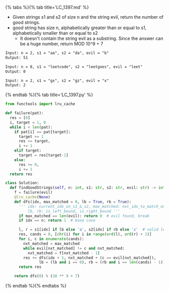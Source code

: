 {% tabs %}{% tab title='LC_1397.md' %}

* Given strings s1 and s2 of size n and the string evil, return the number of good strings.
* good string has size n, alphabetically greater than or equal to s1, alphabetically smaller than or equal to s2
  * It doesn't contain the string evil as a substring. Since the answer can be a huge number, return MOD 10^9 + 7

```txt
Input: n = 2, s1 = "aa", s2 = "da", evil = "b"
Output: 51

Input: n = 8, s1 = "leetcode", s2 = "leetgoes", evil = "leet"
Output: 0

Input: n = 2, s1 = "gx", s2 = "gz", evil = "x"
Output: 2
```

{% endtab %}{% tab title='LC_1397.py' %}

```py
from functools import lru_cache

def failure(pat):
  res = [0]
  i, target = 1, 0
  while i < len(pat):
    if pat[i] == pat[target]:
      target += 1
      res += target,
      i += 1
    elif target:
      target = res[target-1]
    else:
      res += 0,
      i += 1
  return res

class Solution:
  def findGoodStrings(self, n: int, s1: str, s2: str, evil: str) -> int:
    f = failure(evil)
    @lru_cache(None)
    def dfs(idx, max_matched = 0, lb = True, rb = True):
      ''' idx: current_idx_on_s1_&_s2, max_matched: nxt_idx_to_match_on_evil,
          lb, rb: is_left_bound, is_right_bound '''
      if max_matched == len(evil): return 0  # evil found, break
      if idx == n: return 1  # base case

      l, r = s1[idx] if lb else 'a', s2[idx] if rb else 'z'  # valid left, right bound
      res, cands = 0, [chr(i) for i in range(ord(l), ord(r) + 1)]
      for i, c in enumerate(cands):
        nxt_matched = max_matched
        while evil[nxt_matched] != c and nxt_matched:
          nxt_matched = f[nxt_matched - 1]
        res += dfs(idx + 1, nxt_matched + (c == evil[nxt_matched]),
               lb = (lb and i == 0), rb = (rb and i == len(cands) - 1))
      return res

    return dfs(0) % (10 ** 9 + 7)
```

{% endtab %}{% endtabs %}
